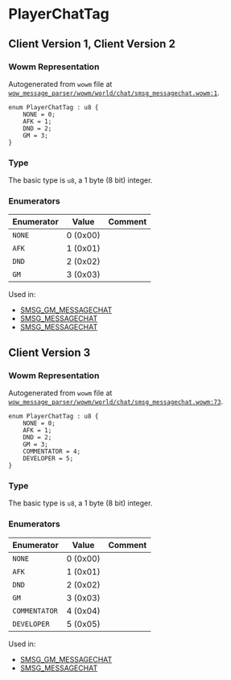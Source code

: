 # PlayerChatTag

## Client Version 1, Client Version 2

### Wowm Representation

Autogenerated from `wowm` file at [`wow_message_parser/wowm/world/chat/smsg_messagechat.wowm:1`](https://github.com/gtker/wow_messages/tree/main/wow_message_parser/wowm/world/chat/smsg_messagechat.wowm#L1).

```rust,ignore
enum PlayerChatTag : u8 {
    NONE = 0;
    AFK = 1;
    DND = 2;
    GM = 3;
}
```
### Type
The basic type is `u8`, a 1 byte (8 bit) integer.
### Enumerators
| Enumerator | Value  | Comment |
| --------- | -------- | ------- |
| `NONE` | 0 (0x00) |  |
| `AFK` | 1 (0x01) |  |
| `DND` | 2 (0x02) |  |
| `GM` | 3 (0x03) |  |

Used in:
* [SMSG_GM_MESSAGECHAT](smsg_gm_messagechat.md)
* [SMSG_MESSAGECHAT](smsg_messagechat.md)
* [SMSG_MESSAGECHAT](smsg_messagechat.md)

## Client Version 3

### Wowm Representation

Autogenerated from `wowm` file at [`wow_message_parser/wowm/world/chat/smsg_messagechat.wowm:73`](https://github.com/gtker/wow_messages/tree/main/wow_message_parser/wowm/world/chat/smsg_messagechat.wowm#L73).

```rust,ignore
enum PlayerChatTag : u8 {
    NONE = 0;
    AFK = 1;
    DND = 2;
    GM = 3;
    COMMENTATOR = 4;
    DEVELOPER = 5;
}
```
### Type
The basic type is `u8`, a 1 byte (8 bit) integer.
### Enumerators
| Enumerator | Value  | Comment |
| --------- | -------- | ------- |
| `NONE` | 0 (0x00) |  |
| `AFK` | 1 (0x01) |  |
| `DND` | 2 (0x02) |  |
| `GM` | 3 (0x03) |  |
| `COMMENTATOR` | 4 (0x04) |  |
| `DEVELOPER` | 5 (0x05) |  |

Used in:
* [SMSG_GM_MESSAGECHAT](smsg_gm_messagechat.md)
* [SMSG_MESSAGECHAT](smsg_messagechat.md)

